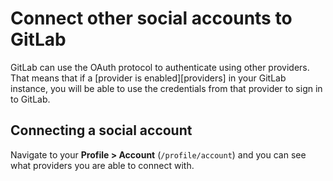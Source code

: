 # Connect other social accounts to GitLab

GitLab can use the OAuth protocol to authenticate using other providers. That
means that if a [provider is enabled][providers] in your GitLab instance, you
will be able to use the credentials from that provider to sign in to GitLab.

## Connecting a social account

Navigate to your **Profile > Account** (`/profile/account`) and you can see what
providers you are able to connect with.



